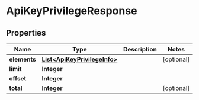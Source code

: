 
# ApiKeyPrivilegeResponse

## Properties
Name | Type | Description | Notes
------------ | ------------- | ------------- | -------------
**elements** | [**List&lt;ApiKeyPrivilegeInfo&gt;**](ApiKeyPrivilegeInfo.md) |  |  [optional]
**limit** | **Integer** |  | 
**offset** | **Integer** |  | 
**total** | **Integer** |  |  [optional]



